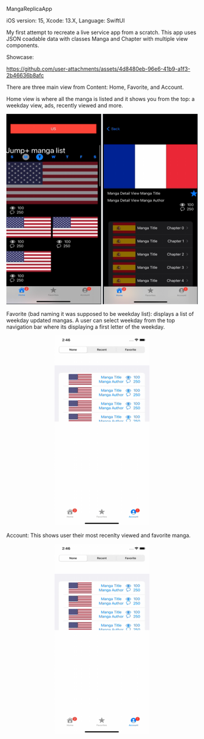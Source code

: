 MangaReplicaApp

iOS version: 15,
Xcode: 13.X,
Language: SwiftUI

My first attempt to recreate a live service app from a scratch. 
This app uses JSON coadable data with classes Manga and Chapter with multiple view components.

Showcase:

https://github.com/user-attachments/assets/4d8480eb-96e6-41b9-a1f3-2b46636b8afc

There are three main view from Content: Home, Favorite, and Account.

Home view is where all the manga is listed and it shows you from the top: a weekday view, ads, recently viewed and more.

<p align="center">
  <img width="250" height="500" src="https://github.com/dragoonreign/MangaAppReplica_iOS15/blob/main/MangaAppSS1.png">
  <img width="250" height="500" src="https://github.com/dragoonreign/MangaAppReplica_iOS15/blob/main/MangaAppSS2.png">
</p>

Favorite (bad naming it was supposed to be weekday list): displays a list of weekday updated mangas. A user can select weekday from the top navigation bar where its displaying a first letter of the weekday.

<p align="center">
  <img width="250" height="500" src="https://github.com/dragoonreign/MangaAppReplica_iOS15/blob/main/MangaAppSS3.png?raw=true">
</p>

Account: This shows user their most recenlty viewed and favorite manga.

<p align="center">
  <img width="250" height="500" src="https://github.com/dragoonreign/MangaAppReplica_iOS15/blob/main/MangaAppSS3.png?raw=true">
</p>


